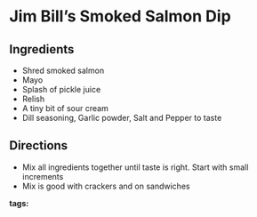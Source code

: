 # Jim Bill’s Smoked Salmon Dip

## Ingredients

* Shred smoked salmon
* Mayo
* Splash of pickle juice
* Relish
* A tiny bit of sour cream
* Dill seasoning, Garlic powder, Salt and Pepper to taste

## Directions

* Mix all ingredients together until taste is right. Start with small increments
* Mix is good with crackers and on sandwiches

__tags:__ 
